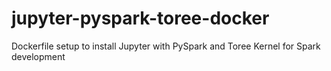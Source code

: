 # jupyter-pyspark-toree-docker
Dockerfile setup to install Jupyter with PySpark and Toree Kernel for Spark development
